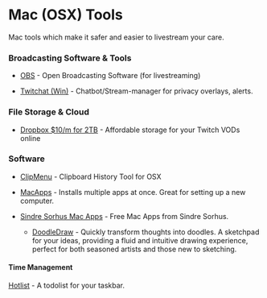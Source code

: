 # Mac (OSX) Tools 
Mac tools which make it safer and easier to livestream your care.

### Broadcasting Software & Tools
* [OBS](https://obsproject.com/download) - Open Broadcasting Software (for livestreaming)

* [Twitchat (Win)](https://twitchat.fr/) - Chatbot/Stream-manager for privacy overlays, alerts.

### File Storage & Cloud

* [Dropbox $10/m for 2TB](https://www.dropbox.com/register) - Affordable storage for your Twitch VODs online

### Software
* [ClipMenu](https://www.clipmenu.com/) - Clipboard History Tool for OSX

* [MacApps](https://macapps.link/en/) - Installs multiple apps at once. Great for setting up a new computer.

* [Sindre Sorhus Mac Apps](https://sindresorhus.com/apps) - Free Mac Apps from Sindre Sorhus.

  * [DoodleDraw](https://apps.apple.com/us/app/doodle-draw/id6476447055) - Quickly transform thoughts into doodles. A sketchpad for your ideas, providing a fluid and intuitive drawing experience, perfect for both seasoned artists and those new to sketching.


#### Time Management

[Hotlist](https://pqina.nl/hotlist) - A todolist for your taskbar.